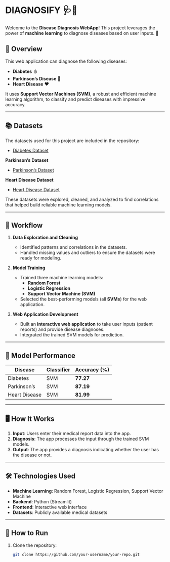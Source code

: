 # **DIAGNOSIFY** 🩺🌟  

Welcome to the **Disease Diagnosis WebApp**! This project leverages the power of **machine learning** to diagnose diseases based on user inputs. 🚀  

## 🌟 Overview  

This web application can diagnose the following diseases:  
- **Diabetes** 🩸  
- **Parkinson’s Disease** 🧠  
- **Heart Disease** ❤️  

It uses **Support Vector Machines (SVM)**, a robust and efficient machine learning algorithm, to classify and predict diseases with impressive accuracy.  

---

## 📚 Datasets  

The datasets used for this project are included in the repository:  
- [Diabetes Dataset](diabetes_dataset.csv)  

**Parkinson’s Dataset**  
- [Parkinson’s Dataset](parkinsons_dataset.csv)  

**Heart Disease Dataset**  
- [Heart Disease Dataset](heart_disease_dataset.csv)  

These datasets were explored, cleaned, and analyzed to find correlations that helped build reliable machine learning models.  

---

## 🔄 Workflow  

1. **Data Exploration and Cleaning**  
   - Identified patterns and correlations in the datasets.  
   - Handled missing values and outliers to ensure the datasets were ready for modeling.  

2. **Model Training**  
   - Trained three machine learning models:  
     - **Random Forest**  
     - **Logistic Regression**  
     - **Support Vector Machine (SVM)**  
   - Selected the best-performing models (all **SVMs**) for the web application.  

3. **Web Application Development**  
   - Built an **interactive web application** to take user inputs (patient reports) and provide disease diagnoses.  
   - Integrated the trained SVM models for prediction.  

---

## 🧪 Model Performance  

| Disease        | Classifier | Accuracy (%) |  
|----------------|------------|--------------|  
| Diabetes       | SVM        | **77.27**    |  
| Parkinson’s    | SVM        | **87.19**    |  
| Heart Disease  | SVM        | **81.99**    |  

---

## 🖥️ How It Works  

1. **Input**: Users enter their medical report data into the app.  
2. **Diagnosis**: The app processes the input through the trained SVM models.  
3. **Output**: The app provides a diagnosis indicating whether the user has the disease or not.  

---

## 🛠️ Technologies Used  

- **Machine Learning**: Random Forest, Logistic Regression, Support Vector Machine  
- **Backend**: Python (Streamlit)  
- **Frontend**: Interactive web interface  
- **Datasets**: Publicly available medical datasets  

---

## 🚀 How to Run  

1. Clone the repository:  
   ```bash  
   git clone https://github.com/your-username/your-repo.git  
